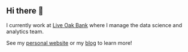 ## Hi there 👋

I currently work at [Live Oak Bank](https://www.liveoakbank.com) where I manage the data science and analytics team.

See my [personal website](https://nickcortale.com) or my [blog](https://nickc1.github.io) to learn more!
